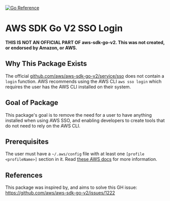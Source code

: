 [![Go Reference](https://pkg.go.dev/badge/github.com/peterHoburg/aws-sdk-go-v2-sso-login.svg)](https://pkg.go.dev/github.com/peterHoburg/aws-sdk-go-v2-sso-login)

# AWS SDK Go V2 SSO Login
**THIS IS NOT AN OFFICIAL PART OF aws-sdk-go-v2. This was not created, or endorsed by Amazon, or AWS.**

## Why This Package Exists
The official [github.com/aws/aws-sdk-go-v2/service/sso](https://pkg.go.dev/github.com/aws/aws-sdk-go-v2/service/sso)
does not contain a `login` function. AWS recommends using the AWS CLI `aws sso login` which requires the user has the
AWS CLI installed on their system.

## Goal of Package
This package's goal is to remove the need for a user to have anything installed when using AWS SSO, and enabling
developers to create tools that do not need to rely on the AWS CLI.

## Prerequisites
The user must have a `~/.aws/config` file with at least one `[profile <profileName>]` section in it. Read
[these AWS docs](https://docs.aws.amazon.com/cli/latest/userguide/sso-configure-profile-token.html) for more
information.

## References
This package was inspired by, and aims to solve this GH issue: https://github.com/aws/aws-sdk-go-v2/issues/1222

